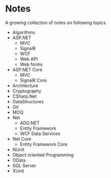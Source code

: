 # Notes
A growing collection of notes on following topics

* Algorithms
* ASP.NET
    * MVC
    * SignalR
    * WCF
    * Web API
    * Web forms
* ASP.NET Core
    * MVC
    * SignalR Core
* Architecture
* Cryptography
* CSharp.Net
* DataStructures
* Git
* MOQ
* Net
    * ADO.NET
    * Entity Framework
    * WCF Data Services
* Net Core
    * Entity Framework Core
* NUnit
* Object oriented Programming
* OData
* SQL Server
* XUnit   